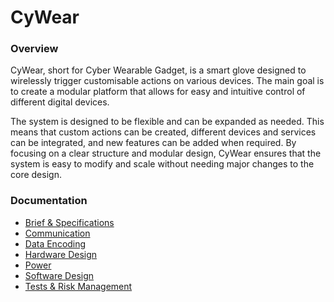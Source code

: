 # CyWear

### Overview

CyWear, short for Cyber Wearable Gadget, is a smart glove designed to wirelessly
trigger customisable actions on various devices. The main goal is to create a
modular platform that allows for easy and intuitive control of different digital
devices.

The system is designed to be flexible and can be expanded as needed.
This means that custom actions can be created, different devices and services
can be integrated, and new features can be added when required. By focusing on a
clear structure and modular design, CyWear ensures that the system is easy to
modify and scale without needing major changes to the core design.


### Documentation

- [Brief & Specifications](../documentation/Brief-and-Specifications.pdf)
- [Communication](../documentation/Communication.pdf)
- [Data Encoding](../documentation/Data-Encoding.pdf)
- [Hardware Design](../documentation/Hardware-Design.pdf)
- [Power](../documentation/Power.pdf)
- [Software Design](../documentation/Software-Design.pdf)
- [Tests & Risk Management](../documentation/Tests-and-Risk-Management.pdf)

